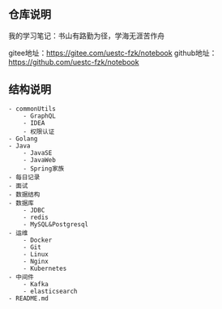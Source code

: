 ## 仓库说明

我的学习笔记：书山有路勤为径，学海无涯苦作舟

gitee地址：https://gitee.com/uestc-fzk/notebook
github地址：https://github.com/uestc-fzk/notebook

## 结构说明

```
- commonUtils
	- GraphQL
	- IDEA
 	- 权限认证
- Golang
- Java
	- JavaSE
	- JavaWeb
	- Spring家族
- 每日记录
- 面试
- 数据结构
- 数据库
	- JDBC
	- redis
	- MySQL&Postgresql
- 运维
	- Docker
	- Git
	- Linux
	- Nginx
	- Kubernetes
- 中间件
	- Kafka
	- elasticsearch
- README.md
```



